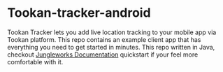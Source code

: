 # Tookan-tracker-android

<div class="container padding35 data pad">
  <p>Tookan Tracker lets you add live location tracking to your mobile app via Tookan platform. This repo contains an example client app that has everything you need to get started in minutes. This repo written in Java, checkout <a href="https://docs.jungleworks.com/tookan/sdk/android">Jungleworks Documentation</a> quickstart if your feel more comfortable with it.
  </p>
</div>
